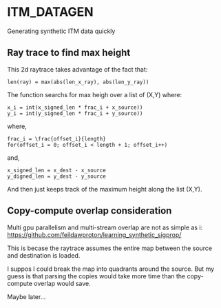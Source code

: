 # ITM_DATAGEN
Generating synthetic ITM data quickly

## Ray trace to find max height
This 2d raytrace takes advantage of the fact that:

	len(ray) = max(abs(len_x_ray), abs(len_y_ray))
	
The function searchs for max heigh over a list of (X,Y) where:

	x_i = int(x_signed_len * frac_i + x_source))
	y_i = int(y_signed_len * frac_i + y_source))
	
where,

	frac_i = \frac{offset_i}{length}
	for(offset_i = 0; offset_i < length + 1; offset_i++)
and,

	x_signed_len = x_dest - x_source
	y_digned_len = y_dest - y_source
	
And then just keeps track of the maximum height along the list (X,Y).
	
## Copy-compute overlap consideration
Multi gpu parallelism and multi-stream overlap are not as simple as i: https://github.com/feildawproton/learning_synthetic_sigprop/

This is becase the raytrace assumes the entire map between the source and destination is loaded.

I suppos I could break the map into quadrants around the source.  But my guess is that parsing the copies would take more time than the copy-compute overlap would save.

Maybe later...


